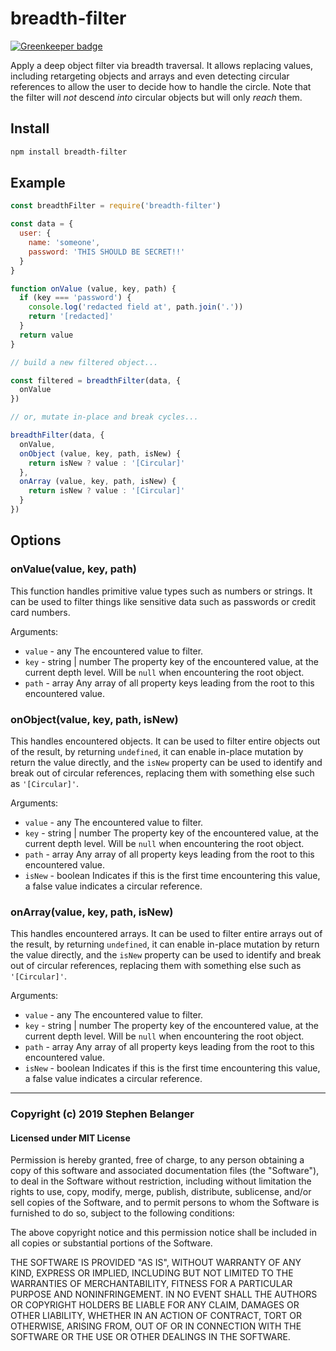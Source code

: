 # breadth-filter

[![Greenkeeper badge](https://badges.greenkeeper.io/Qard/breadth-filter.svg)](https://greenkeeper.io/)

Apply a deep object filter via breadth traversal. It allows replacing values, including retargeting objects and arrays and even detecting circular references to allow the user to decide how to handle the circle. Note that the filter will _not_ descend _into_ circular objects but will only _reach_ them.

## Install

```sh
npm install breadth-filter
```

## Example

```js
const breadthFilter = require('breadth-filter')

const data = {
  user: {
    name: 'someone',
    password: 'THIS SHOULD BE SECRET!!'
  }
}

function onValue (value, key, path) {
  if (key === 'password') {
    console.log('redacted field at', path.join('.'))
    return '[redacted]'
  }
  return value
}

// build a new filtered object...

const filtered = breadthFilter(data, {
  onValue
})

// or, mutate in-place and break cycles...

breadthFilter(data, {
  onValue,
  onObject (value, key, path, isNew) {
    return isNew ? value : '[Circular]'
  },
  onArray (value, key, path, isNew) {
    return isNew ? value : '[Circular]'
  }
})
```

## Options

### onValue(value, key, path)

This function handles primitive value types such as numbers or strings. It can be used to filter things like sensitive data such as passwords or credit card numbers.

Arguments:

* `value` - any
The encountered value to filter.
* `key` - string | number
The property key of the encountered value, at the current depth level. Will be `null` when encountering the root object.
* `path` - array<string>
Any array of all property keys leading from the root to this encountered value.

### onObject(value, key, path, isNew)

This handles encountered objects. It can be used to filter entire objects out of the result, by returning `undefined`, it can enable in-place mutation by return the value directly, and the `isNew` property can be used to identify and break out of circular references, replacing them with something else such as `'[Circular]'`.

Arguments:

* `value` - any
The encountered value to filter.
* `key` - string | number
The property key of the encountered value, at the current depth level. Will be `null` when encountering the root object.
* `path` - array<string>
Any array of all property keys leading from the root to this encountered value.
* `isNew` - boolean
Indicates if this is the first time encountering this value, a false value indicates a circular reference.

### onArray(value, key, path, isNew)

This handles encountered arrays. It can be used to filter entire arrays out of the result, by returning `undefined`, it can enable in-place mutation by return the value directly, and the `isNew` property can be used to identify and break out of circular references, replacing them with something else such as `'[Circular]'`.

Arguments:

* `value` - any
The encountered value to filter.
* `key` - string | number
The property key of the encountered value, at the current depth level. Will be `null` when encountering the root object.
* `path` - array<string>
Any array of all property keys leading from the root to this encountered value.
* `isNew` - boolean
Indicates if this is the first time encountering this value, a false value indicates a circular reference.

---

### Copyright (c) 2019 Stephen Belanger
#### Licensed under MIT License

Permission is hereby granted, free of charge, to any person obtaining a copy of this software and associated documentation files (the "Software"), to deal in the Software without restriction, including without limitation the rights to use, copy, modify, merge, publish, distribute, sublicense, and/or sell copies of the Software, and to permit persons to whom the Software is furnished to do so, subject to the following conditions:

The above copyright notice and this permission notice shall be included in all copies or substantial portions of the Software.

THE SOFTWARE IS PROVIDED "AS IS", WITHOUT WARRANTY OF ANY KIND, EXPRESS OR IMPLIED, INCLUDING BUT NOT LIMITED TO THE WARRANTIES OF MERCHANTABILITY, FITNESS FOR A PARTICULAR PURPOSE AND NONINFRINGEMENT. IN NO EVENT SHALL THE AUTHORS OR COPYRIGHT HOLDERS BE LIABLE FOR ANY CLAIM, DAMAGES OR OTHER LIABILITY, WHETHER IN AN ACTION OF CONTRACT, TORT OR OTHERWISE, ARISING FROM, OUT OF OR IN CONNECTION WITH THE SOFTWARE OR THE USE OR OTHER DEALINGS IN THE SOFTWARE.
